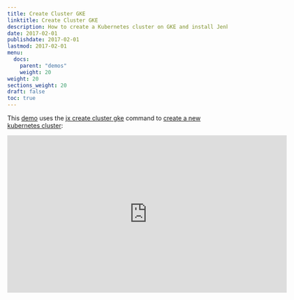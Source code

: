 ```yaml
---
title: Create Cluster GKE
linktitle: Create Cluster GKE
description: How to create a Kubernetes cluster on GKE and install Jenkins X
date: 2017-02-01
publishdate: 2017-02-01
lastmod: 2017-02-01
menu:
  docs:
    parent: "demos"
    weight: 20
weight: 20
sections_weight: 20
draft: false
toc: true
---
```


This [demo](https://www.youtube.com/watch?v=r8-J9Qg-p9U) uses the [jx create cluster gke](/commands/jx_create_cluster_gke) command to [create a new kubernetes cluster](/getting-started/create-cluster):


<iframe width="640" height="360" src="https://www.youtube.com/embed/r8-J9Qg-p9U" frameborder="0" allow="autoplay; encrypted-media" allowfullscreen></iframe>